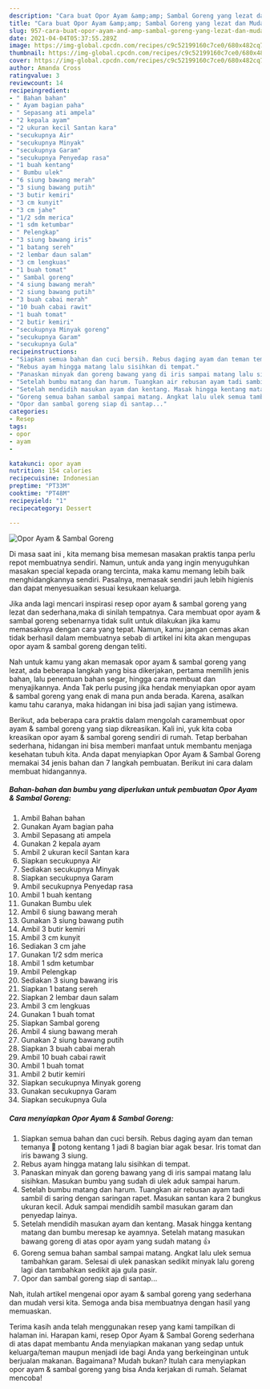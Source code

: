 ```yaml
---
description: "Cara buat Opor Ayam &amp;amp; Sambal Goreng yang lezat dan Mudah Dibuat"
title: "Cara buat Opor Ayam &amp;amp; Sambal Goreng yang lezat dan Mudah Dibuat"
slug: 957-cara-buat-opor-ayam-and-amp-sambal-goreng-yang-lezat-dan-mudah-dibuat
date: 2021-04-04T05:37:55.289Z
image: https://img-global.cpcdn.com/recipes/c9c52199160c7ce0/680x482cq70/opor-ayam-sambal-goreng-foto-resep-utama.jpg
thumbnail: https://img-global.cpcdn.com/recipes/c9c52199160c7ce0/680x482cq70/opor-ayam-sambal-goreng-foto-resep-utama.jpg
cover: https://img-global.cpcdn.com/recipes/c9c52199160c7ce0/680x482cq70/opor-ayam-sambal-goreng-foto-resep-utama.jpg
author: Amanda Cross
ratingvalue: 3
reviewcount: 14
recipeingredient:
- " Bahan bahan"
- " Ayam bagian paha"
- " Sepasang ati ampela"
- "2 kepala ayam"
- "2 ukuran kecil Santan kara"
- "secukupnya Air"
- "secukupnya Minyak"
- "secukupnya Garam"
- "secukupnya Penyedap rasa"
- "1 buah kentang"
- " Bumbu ulek"
- "6 siung bawang merah"
- "3 siung bawang putih"
- "3 butir kemiri"
- "3 cm kunyit"
- "3 cm jahe"
- "1/2 sdm merica"
- "1 sdm ketumbar"
- " Pelengkap"
- "3 siung bawang iris"
- "1 batang sereh"
- "2 lembar daun salam"
- "3 cm lengkuas"
- "1 buah tomat"
- " Sambal goreng"
- "4 siung bawang merah"
- "2 siung bawang putih"
- "3 buah cabai merah"
- "10 buah cabai rawit"
- "1 buah tomat"
- "2 butir kemiri"
- "secukupnya Minyak goreng"
- "secukupnya Garam"
- "secukupnya Gula"
recipeinstructions:
- "Siapkan semua bahan dan cuci bersih. Rebus daging ayam dan teman temanya 🤭 potong kentang 1 jadi 8 bagian biar agak besar. Iris tomat dan iris bawang 3 siung."
- "Rebus ayam hingga matang lalu sisihkan di tempat."
- "Panaskan minyak dan goreng bawang yang di iris sampai matang lalu sisihkan. Masukan bumbu yang sudah di ulek aduk sampai harum."
- "Setelah bumbu matang dan harum. Tuangkan air rebusan ayam tadi sambil di saring dengan saringan rapet. Masukan santan kara 2 bungkus ukuran kecil. Aduk sampai mendidih sambil masukan garam dan penyedap lainya."
- "Setelah mendidih masukan ayam dan kentang. Masak hingga kentang matang dan bumbu meresap ke ayamnya. Setelah matang masukan bawang goreng di atas opor ayam yang sudah matang 👍"
- "Goreng semua bahan sambal sampai matang. Angkat lalu ulek semua tambahkan garam. Selesai di ulek panaskan sedikit minyak lalu goreng lagi dan tambahkan sedikit aja gula pasir."
- "Opor dan sambal goreng siap di santap..."
categories:
- Resep
tags:
- opor
- ayam
- 

katakunci: opor ayam  
nutrition: 154 calories
recipecuisine: Indonesian
preptime: "PT33M"
cooktime: "PT48M"
recipeyield: "1"
recipecategory: Dessert

---
```



![Opor Ayam &amp; Sambal Goreng](https://img-global.cpcdn.com/recipes/c9c52199160c7ce0/680x482cq70/opor-ayam-sambal-goreng-foto-resep-utama.jpg)

Di masa  saat ini , kita memang bisa memesan masakan praktis tanpa perlu repot membuatnya sendiri. Namun, untuk anda yang ingin menyuguhkan masakan special kepada orang tercinta, maka kamu memang lebih baik menghidangkannya sendiri. Pasalnya, memasak sendiri jauh lebih higienis dan dapat menyesuaikan sesuai kesukaan keluarga.

Jika anda lagi mencari inspirasi resep opor ayam &amp; sambal goreng yang lezat dan sederhana,maka di sinilah tempatnya. Cara membuat opor ayam &amp; sambal goreng  sebenarnya tidak sulit untuk dilakukan jika kamu memasaknya dengan cara yang tepat. Namun, kamu jangan cemas akan tidak berhasil dalam membuatnya 
sebab di artikel ini kita akan mengupas opor ayam &amp; sambal goreng dengan teliti.  



Nah untuk kamu yang akan memasak opor ayam &amp; sambal goreng yang lezat, ada beberapa langkah yang bisa dikerjakan, pertama memilih jenis bahan, lalu penentuan bahan segar, hingga cara membuat dan menyajikannya. Anda Tak perlu pusing jika hendak menyiapkan opor ayam &amp; sambal goreng yang enak di mana pun anda berada. Karena, asalkan kamu  tahu caranya, maka hidangan ini bisa jadi sajian yang istimewa.

Berikut, ada beberapa cara praktis  dalam mengolah caramembuat opor ayam &amp; sambal goreng yang siap dikreasikan. Kali ini, yuk kita coba kreasikan opor ayam &amp; sambal goreng sendiri di rumah. Tetap berbahan sederhana, hidangan ini bisa memberi manfaat untuk membantu menjaga kesehatan tubuh kita. Anda dapat menyiapkan Opor Ayam &amp; Sambal Goreng memakai 34 jenis bahan dan 7 langkah pembuatan. Berikut ini cara dalam membuat hidangannya.

<!--inarticleads1-->

##### Bahan-bahan dan bumbu yang diperlukan untuk pembuatan Opor Ayam &amp; Sambal Goreng:

1. Ambil  Bahan bahan
1. Gunakan  Ayam bagian paha
1. Ambil  Sepasang ati ampela
1. Gunakan 2 kepala ayam
1. Ambil 2 ukuran kecil Santan kara
1. Siapkan secukupnya Air
1. Sediakan secukupnya Minyak
1. Siapkan secukupnya Garam
1. Ambil secukupnya Penyedap rasa
1. Ambil 1 buah kentang
1. Gunakan  Bumbu ulek
1. Ambil 6 siung bawang merah
1. Gunakan 3 siung bawang putih
1. Ambil 3 butir kemiri
1. Ambil 3 cm kunyit
1. Sediakan 3 cm jahe
1. Gunakan 1/2 sdm merica
1. Ambil 1 sdm ketumbar
1. Ambil  Pelengkap
1. Sediakan 3 siung bawang iris
1. Siapkan 1 batang sereh
1. Siapkan 2 lembar daun salam
1. Ambil 3 cm lengkuas
1. Gunakan 1 buah tomat
1. Siapkan  Sambal goreng
1. Ambil 4 siung bawang merah
1. Gunakan 2 siung bawang putih
1. Siapkan 3 buah cabai merah
1. Ambil 10 buah cabai rawit
1. Ambil 1 buah tomat
1. Ambil 2 butir kemiri
1. Siapkan secukupnya Minyak goreng
1. Gunakan secukupnya Garam
1. Siapkan secukupnya Gula




<!--inarticleads2-->

##### Cara menyiapkan Opor Ayam &amp; Sambal Goreng:

1. Siapkan semua bahan dan cuci bersih. Rebus daging ayam dan teman temanya 🤭 potong kentang 1 jadi 8 bagian biar agak besar. Iris tomat dan iris bawang 3 siung.
1. Rebus ayam hingga matang lalu sisihkan di tempat.
1. Panaskan minyak dan goreng bawang yang di iris sampai matang lalu sisihkan. Masukan bumbu yang sudah di ulek aduk sampai harum.
1. Setelah bumbu matang dan harum. Tuangkan air rebusan ayam tadi sambil di saring dengan saringan rapet. Masukan santan kara 2 bungkus ukuran kecil. Aduk sampai mendidih sambil masukan garam dan penyedap lainya.
1. Setelah mendidih masukan ayam dan kentang. Masak hingga kentang matang dan bumbu meresap ke ayamnya. Setelah matang masukan bawang goreng di atas opor ayam yang sudah matang 👍
1. Goreng semua bahan sambal sampai matang. Angkat lalu ulek semua tambahkan garam. Selesai di ulek panaskan sedikit minyak lalu goreng lagi dan tambahkan sedikit aja gula pasir.
1. Opor dan sambal goreng siap di santap...




Nah, itulah artikel mengenai  opor ayam &amp; sambal goreng  yang sederhana dan mudah versi kita. Semoga anda bisa membuatnya dengan hasil yang memuaskan. 

Terima kasih anda telah menggunakan resep yang kami tampilkan di halaman ini. Harapan kami, resep  Opor Ayam &amp; Sambal Goreng sederhana di atas dapat membantu Anda menyiapkan makanan yang sedap untuk keluarga/teman maupun menjadi ide bagi Anda yang berkeinginan untuk berjualan makanan. Bagaimana? Mudah bukan? Itulah cara menyiapkan opor ayam &amp; sambal goreng yang bisa Anda kerjakan di rumah. Selamat mencoba!

